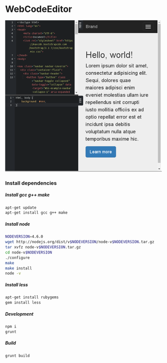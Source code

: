 WebCodeEditor
=======

![Screenshot](https://raw.githubusercontent.com/shcoder-ru/web-code-editor/master/Screenshot.png)

### Install dependencies    
##### Install gcc g++ make    
``` sh
apt-get update
apt-get install gcc g++ make
```
##### Install node    
``` sh
NODEVERSION=4.6.0
wget http://nodejs.org/dist/v$NODEVERSION/node-v$NODEVERSION.tar.gz
tar xvfz node-v$NODEVERSION.tar.gz
cd node-v$NODEVERSION
./configure
make
make install
node -v
```
##### Install less    
``` sh
apt-get install rubygems
gem install less
```
##### Development    
``` sh
npm i
grunt
```
##### Build    
``` sh
grunt build
```
